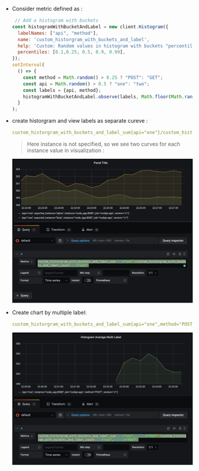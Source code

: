 - Consider metric defined as : 

  ```javascript
   // Add a histogram with buckets
  const histogramWithBucketAndLabel = new client.Histogram({
    labelNames: ["api", "method"],
    name: 'custom_historgram_with_buckets_and_label',
    help: 'Custom: Random values in histogram with buckets "percentiles: [0.1,0.25, 0.5, 0.9, 0.99]"',
    percentiles: [0.1,0.25, 0.5, 0.9, 0.99],
  });
  setInterval(
    () => {
      const method = Math.random() > 0.25 ? "POST": "GET";
      const api = Math.random() > 0.5 ? "one": "two";
      const labels = {api, method};
      histogramWithBucketAndLabel.observe(labels, Math.floor(Math.random() * 1000))
    }
  );
  ```

  

- create historgram and view labels as separate cureve : 

  ```yaml
  custom_historgram_with_buckets_and_label_sum{api="one"}/custom_historgram_with_buckets_and_label_count{api="one"}
  ```

  > Here instance is not specified, so we see two curves for each instance value in visualization : 

  ![image-20210626222801585](docs/images/image-20210626222801585.png)

  



- Create chart by multiple label: 

  ```yaml
  custom_historgram_with_buckets_and_label_sum{api="one",method="POST"}/custom_historgram_with_buckets_and_label_count{api="one",method="POST"}
  ```

  ![image-20210626223457276](docs/images/image-20210626223457276.png)

